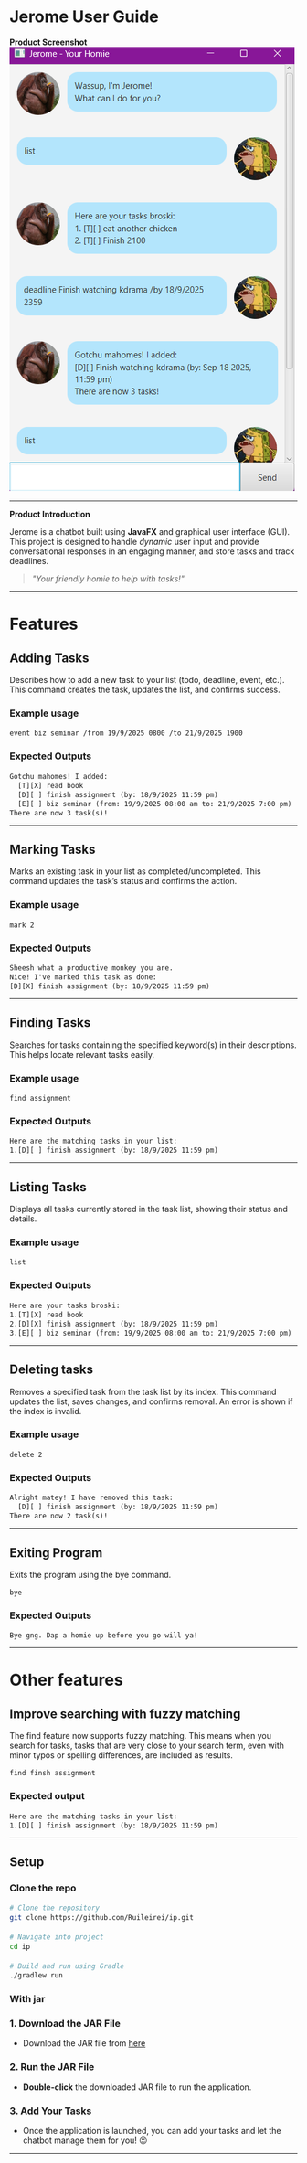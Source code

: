 # Jerome User Guide

**Product Screenshot**  
![Screenshot](Ui.png)

---

**Product Introduction**

Jerome is a chatbot built using **JavaFX** and graphical user interface (GUI). This project is designed to handle *dynamic* user input and provide conversational responses in an engaging manner, and store tasks and track deadlines.

> *"Your friendly homie to help with tasks!"*

---
# Features

## Adding Tasks
Describes how to add a new task to your list (todo, deadline, event, etc.). This command creates the task, updates the list, and confirms success.

### Example usage
```
event biz seminar /from 19/9/2025 0800 /to 21/9/2025 1900
```
### Expected Outputs
```
Gotchu mahomes! I added:
  [T][X] read book
  [D][ ] finish assignment (by: 18/9/2025 11:59 pm)
  [E][ ] biz seminar (from: 19/9/2025 08:00 am to: 21/9/2025 7:00 pm)
There are now 3 task(s)!
```
---
## Marking Tasks
Marks an existing task in your list as completed/uncompleted. This command updates the task’s status and confirms the action.

### Example usage
```
mark 2
```
### Expected Outputs
```
Sheesh what a productive monkey you are.
Nice! I've marked this task as done:
[D][X] finish assignment (by: 18/9/2025 11:59 pm)
```
---
## Finding Tasks
Searches for tasks containing the specified keyword(s) in their descriptions. This helps locate relevant tasks easily.

### Example usage
```
find assignment
```
### Expected Outputs
```
Here are the matching tasks in your list:
1.[D][ ] finish assignment (by: 18/9/2025 11:59 pm)
```
---

## Listing Tasks
Displays all tasks currently stored in the task list, showing their status and details.

### Example usage
```
list
```

### Expected Outputs
```
Here are your tasks broski:
1.[T][X] read book
2.[D][X] finish assignment (by: 18/9/2025 11:59 pm)
3.[E][ ] biz seminar (from: 19/9/2025 08:00 am to: 21/9/2025 7:00 pm)
```
___
## Deleting tasks
Removes a specified task from the task list by its index. This command updates the list, saves changes, and confirms removal. An error is shown if the index is invalid.
### Example usage
```
delete 2
```

### Expected Outputs
```
Alright matey! I have removed this task:
  [D][ ] finish assignment (by: 18/9/2025 11:59 pm)
There are now 2 task(s)!
```
---

## Exiting Program
Exits the program using the bye command.
```
bye
```
### Expected Outputs
```
Bye gng. Dap a homie up before you go will ya!
```

---

# Other features
##  Improve searching with fuzzy matching

The find feature now supports fuzzy matching. This means when you search for tasks, tasks that are very close to your search term, even with minor typos or spelling differences, are included as results. 

```
find finsh assignment
```
### Expected output
```
Here are the matching tasks in your list:
1.[D][ ] finish assignment (by: 18/9/2025 11:59 pm)
```

___
## Setup
### Clone the repo

```bash
# Clone the repository
git clone https://github.com/Ruileirei/ip.git

# Navigate into project
cd ip

# Build and run using Gradle
./gradlew run
```
### With jar

### 1. Download the JAR File
- Download the JAR file from [here](https://github.com/Ruileirei/ip/releases/tag/v0.2)
### 2. Run the JAR File
- **Double-click** the downloaded JAR file to run the application.
### 3. Add Your Tasks
- Once the application is launched, you can add your tasks and let the chatbot manage them for you! 😉
---